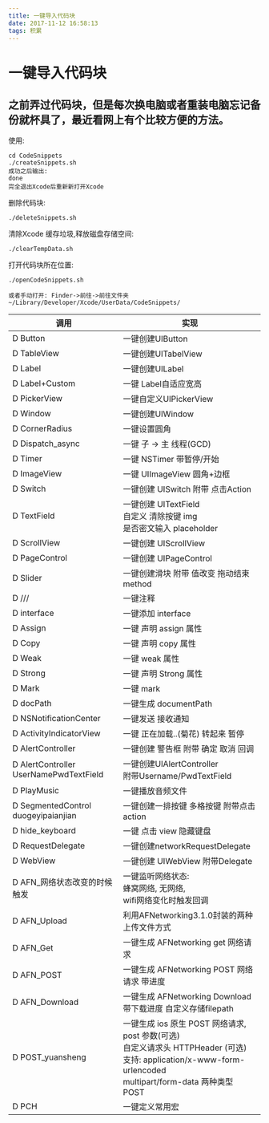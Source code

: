 ```yaml
---
title: 一键导入代码块
date: 2017-11-12 16:58:13
tags: 积累
---
```

# 一键导入代码块

## 之前弄过代码块，但是每次换电脑或者重装电脑忘记备份就杯具了，最近看网上有个比较方便的方法。

使用:
```
cd CodeSnippets
./createSnippets.sh
成功之后输出:
done
完全退出Xcode后重新新打开Xcode
```

删除代码块:
```
./deleteSnippets.sh
```

清除Xcode 缓存垃圾,释放磁盘存储空间:
```
./clearTempData.sh
```

打开代码块所在位置:
```
./openCodeSnippets.sh
```

```
或者手动打开: Finder->前往->前往文件夹
~/Library/Developer/Xcode/UserData/CodeSnippets/
```

调用 | 实现  
---|---
D Button         | 一键创建UIButton
D TableView|一键创建UITabelView
D Label|一键创建UILabel
D Label+Custom|一键 Label自适应宽高
D PickerView|一键自定义UIPickerView
D Window|一键创建UIWindow
D CornerRadius| 一键设置圆角
D Dispatch_async|一键 子 -> 主 线程(GCD)
D Timer|一键 NSTimer 带暂停/开始
D ImageView |一键 UIImageView 圆角+边框
D Switch  |一键创建 UISwitch 附带 点击Action| { 触发 }
D TextField|一键创建 UITextField<br>自定义 清除按键 img <br>是否密文输入 placeholder|{ 触发 }
D ScrollView|一键创建 UIScrollView |{ 触发 }
D PageControl|一键创建 UIPageControl|{ 触发 }
D Slider|一键创建滑块 附带 值改变 拖动结束 method|{ 触发 }
D /// |一键注释|触发 { }
D interface|一键添加 interface |#import 下面  触发
D Assign|一键 声明 assign 属性  |interface 内触发
D Copy|一键 声明 copy 属性  |interface 内触发
D Weak|一键 weak 属性 |interface 内触发
D Strong |一键 声明 Strong 属性 |interface 内触发
D Mark|一键 mark|触发 {  }
D docPath |一键生成 documentPath|{ 触发 }
D NSNotificationCenter| 一键发送 接收通知 | { 触发 }
D ActivityIndicatorView|一键 正在加载..(菊花)  转起来 暂停|{ 触发 }  
D AlertController|一键创建 警告框 附带 确定 取消 回调|{ 触发 }
D AlertController<br>UserNamePwdTextField|一键创建UIAlertController<br>附带Username/PwdTextField|{ 触发 }
D PlayMusic|一键播放音频文件 |触发 { }
D SegmentedControl<br>duogeyipaianjian | 一键创建一排按键 多格按键 附带点击action |{ 触发 }
D hide_keyboard |一键 点击 view 隐藏键盘| 触发 {  }
D RequestDelegate|一键创建networkRequestDelegate|触发 {  }
D WebView|一键创建 UIWebView 附带Delegate| { 触发 }
D AFN_网络状态改变的时候触发|一键监听网络状态:<br> 蜂窝网络, 无网络,<br> wifi网络变化时触发回调| { 触发 }
D AFN_Upload |利用AFNetworking3.1.0封装的两种上传文件方式|触发 { }
D AFN_Get |一键生成 AFNetworking get 网络请求|触发 { }
D AFN_POST |一键生成 AFNetworking POST 网络请求 带进度|触发 { }
D AFN_Download |一键生成 AFNetworking Download<br>带下载进度 自定义存储filepath |触发 { }
D POST_yuansheng | 一键生成 ios 原生 POST 网络请求,<br>post 参数(可选) <br>自定义请求头 HTTPHeader (可选)<br>支持: application/x-www-form-urlencoded<br>multipart/form-data  两种类型 POST|{ 触发 }
D PCH|一键定义常用宏|#ifndef PrefixHeader_pch<br>#define PrefixHeader_pch<br>触发 D PCH <br>#endif
